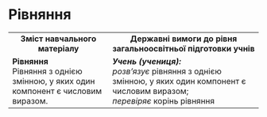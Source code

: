 # Рівняння
<table>
  <tr>
    <td width="40%" align="center"><b>Зміст навчального матеріалу<b></td>
    <td width="60%" align="center"><b>Державні вимоги до рівня загальноосвітньої підготовки учнів</b></td>
  </tr>
  <tr>
    <td width="40%" style="vertical-align:top !important;"><b>Рівняння</b><br>
Рівняння з однією змінною, у яких один компонент є числовим виразом.</td>
    <td width="60%" style="vertical-align:top !important;"><i><b>Учень (учениця):</b></i><br>
<i>розв’язує </i>рівняння з однією змінною, у яких один компонент є числовим виразом;<br>
<i>перевіряє</i> корінь рівняння<br></td>
  </tr>
</table>
